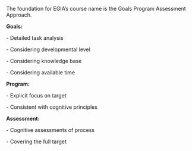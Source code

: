 <p><span style=font-weight: 400;>The foundation for EGIA’s course name is the </span><span style=font-weight: 400;>Goals Program Assessment Approach</span><span style=font-weight: 400;>.</span></p>

<p><strong>Goals:</strong></p>  <p><span style=font-weight: 400;>- Detailed task analysis</span></p>  <p><span style=font-weight: 400;>- Considering developmental level</span></p>  <p><span style=font-weight: 400;>- Considering knowledge base</span></p>  <p><span style=font-weight: 400;>- Considering available time</span></p>

<p><strong>Program:</strong></p>  <p><span style=font-weight: 400;>- Explicit focus on target</span></p>  <p><span style=font-weight: 400;>- Consistent with cognitive principles</span></p>

<p><strong>Assessment:</strong></p>  <p><span style=font-weight: 400;>- Cognitive assessments of process</span></p>  <p><span style=font-weight: 400;>- Covering the full target</span></p>